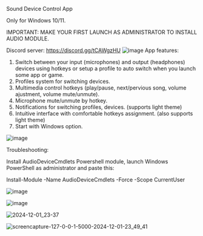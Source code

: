 Sound Device Control App

Only for Windows 10/11.

IMPORTANT: MAKE YOUR FIRST LAUNCH AS ADMINISTRATOR TO INSTALL AUDIO MODULE.

Discord server: https://discord.gg/tCAWgzHU
![image](https://github.com/user-attachments/assets/02de48b0-698b-416b-8cc5-6d1eea045e8e)
App features:

1. Switch between your input (microphones) and output (headphones) devices using hotkeys or setup a profile to auto switch when you launch some app or game.
2. Profiles system for switching devices.
3. Multimedia control hotkeys (play/pause, next/pervious song, volume ajustment, volume mute/unmute).
4. Microphone mute/unmute by hotkey.
5. Notifications for switching profiles, devices. (supports light theme)
6. Intuitive interface with comfortable hotkeys assignment. (also supports light theme)
7. Start with Windows option.


![image](https://github.com/user-attachments/assets/02de48b0-698b-416b-8cc5-6d1eea045e8e)


Troubleshooting:

 Install AudioDeviceCmdlets Powershell module, launch Windows PowerShell as administrator and paste this:

Install-Module -Name AudioDeviceCmdlets -Force -Scope CurrentUser


![image](https://github.com/user-attachments/assets/02de48b0-698b-416b-8cc5-6d1eea045e8e)

![image](https://github.com/user-attachments/assets/64039e2c-595a-4502-afbf-e137b6110e13)

![2024-12-01_23-37](https://github.com/user-attachments/assets/0372f106-f238-420b-8aa7-531cb9a12e04)

![screencapture-127-0-0-1-5000-2024-12-01-23_49_41](https://github.com/user-attachments/assets/4ae58a69-34c0-410d-b3f8-853e2fe121eb)





